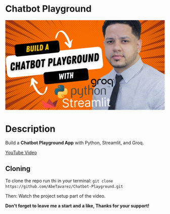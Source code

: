 # Chatbot Playground

![Chatbot Playground](./AI%20Stocks%20Application%20(12).png)

# Description

Build a <b>Chatbot Playground App</b> with Python, Streamlit, and Groq.

<a href="https://youtu.be/ooeP4itiTIg">YouTube Video</a>

## Cloning

To clone the repo run thi in your terminal: `git clone https://github.com/AbeTavarez/Chatbot-Playground.git`

Then:
Watch the project setup part of the video.

<b>Don't forget to leave me a start and a like, Thanks for your support!</b> 